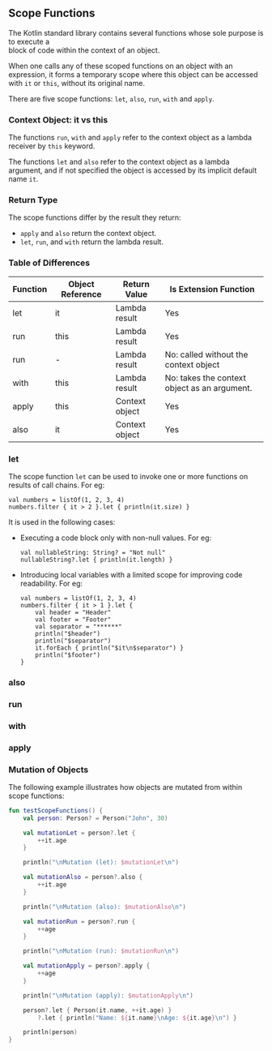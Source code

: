 ## Scope Functions

The Kotlin standard library contains several functions whose sole purpose is to execute a  
block of code within the context of an object.

When one calls any of these scoped functions on an object with an expression, it forms a temporary scope where this object can be accessed with `it` or `this`, without its original name.

There are five scope functions: `let`, `also`, `run`, `with` and `apply`.

### Context Object: it vs this
The functions `run`, `with` and `apply` refer to the context object as a lambda receiver by `this` keyword.

The functions `let` and `also` refer to the context object as a lambda argument, and if not specified the object is accessed by its implicit default name `it`.

### Return Type
The scope functions differ by the result they return:
- `apply` and `also` return the context object.
- `let`, `run`, and `with` return the lambda result.

### Table of Differences
| Function |	Object Reference	| Return Value	| Is Extension Function |
|---|---|---|---|
|let|	it|	Lambda result|	Yes|
|run|	this|	Lambda result|	Yes|
|run|	-|	Lambda result|	No: called without the context object|
|with|	this|	Lambda result|	No: takes the context object as an argument.|
|apply|	this|	Context object|	Yes|
|also|	it|	Context object|	Yes|

### let

The scope function `let` can be used to invoke one or more functions on results of call chains. For eg:
 ```
 val numbers = listOf(1, 2, 3, 4)
 numbers.filter { it > 2 }.let { println(it.size) }
 ```

It is used in the following cases:
 - Executing a code block only with non-null values. For eg:
   ```
   val nullableString: String? = "Not null"
   nullableString?.let { println(it.length) }
   ```
 - Introducing local variables with a limited scope for improving code readability. For eg:
   ```
   val numbers = listOf(1, 2, 3, 4)
   numbers.filter { it > 1 }.let {
       val header = "Header"
       val footer = "Footer"
       val separator = "******"
       println("$header")
       println("$separator")
       it.forEach { println("$it\n$separator") }
       println("$footer")
   }
   ```

### also

### run

### with

### apply

### Mutation of Objects
The following example illustrates how objects are mutated from within scope functions:
```kotlin
fun testScopeFunctions() {
    val person: Person? = Person("John", 30)

    val mutationLet = person?.let {
        ++it.age
    }

    println("\nMutation (let): $mutationLet\n")

    val mutationAlso = person?.also {
        ++it.age
    }

    println("\nMutation (also): $mutationAlso\n")

    val mutationRun = person?.run {
        ++age
    }

    println("\nMutation (run): $mutationRun\n")

    val mutationApply = person?.apply {
        ++age
    }

    println("\nMutation (apply): $mutationApply\n")

    person?.let { Person(it.name, ++it.age) }
        ?.let { println("Name: ${it.name}\nAge: ${it.age}\n") }

    println(person)
}
```